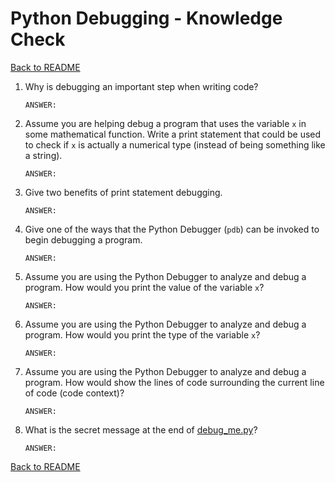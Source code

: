 # Python Debugging - Knowledge Check

[Back to README](README.md)

1. Why is debugging an important step when writing code?
    ```
    ANSWER:
    ```

2. Assume you are helping debug a program that uses the variable `x` in some mathematical function. Write a print statement that could be used to check if `x` is actually a numerical type (instead of being something like a string).
    ```
    ANSWER:
    ```

3. Give two benefits of print statement debugging.
    ```
    ANSWER:
    ```

4. Give one of the ways that the Python Debugger (`pdb`) can be invoked to begin debugging a program.
    ```
    ANSWER:
    ```

5. Assume you are using the Python Debugger to analyze and debug a program. How would you print the value of the variable `x`?
    ```
    ANSWER:
    ```

6. Assume you are using the Python Debugger to analyze and debug a program. How would you print the type of the variable `x`?
    ```
    ANSWER:
    ```

7. Assume you are using the Python Debugger to analyze and debug a program. How would show the lines of code surrounding the current line of code (code context)?
    ```
    ANSWER:
    ```

8. What is the secret message at the end of [debug_me.py](debug_me.py)?
    ```
    ANSWER:
    ```

[Back to README](README.md)